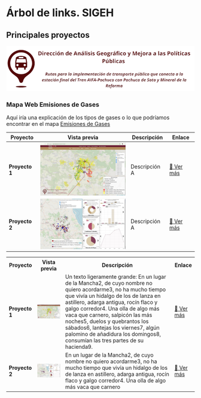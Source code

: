 # Árbol de links. SIGEH
## Principales proyectos  
![Imagen dle SIGEH](Otros_archivos/imagenes/sigeh.png)


### Mapa Web Emisiones de Gases
Aquí iría una explicación de los tipos de gases o lo que podríamos encontrar en el mapa
[Emisiones de Gases](http://sigeh.hidalgo.gob.mx/pags/semarnath/)  

| Proyecto      | Vista previa                                 | Descripción |Enlace |
|--------------|---------------------------------------------|--------------------|--------|
| **Proyecto 1** | <img src="Otros_archivos/imagenes/Captura_1.JPG" width="300"> | Descripción A|[🔗 Ver más](https://ejemplo.com/proyecto1) |
| **Proyecto 2** | <img src="Otros_archivos/imagenes/Captura_2.JPG" width="300"> | Descripción A|[🔗 Ver más](https://ejemplo.com/proyecto2) |
<div align='center'>
  <table width="100%" align>
    <tr>
      <th>Proyecto</th>
      <th>Vista previa</th>
      <th>Descripción</th>
      <th>Enlace</th>
    </tr>
    <tr>
      <td><b>Proyecto 1</b></td>
      <td><img src="Otros_archivos/imagenes/Captura_1.JPG" width="300"></td>
      <td>Un texto ligeramente grande: En un lugar de la Mancha2, de cuyo nombre no quiero acordarme3, no ha mucho tiempo que vivía un hidalgo de los de lanza en astillero, adarga antigua, rocín flaco y galgo corredor4. Una olla de algo más vaca que carnero, salpicón las más noches5, duelos y quebrantos los sábados6, lantejas los viernes7, algún palomino de añadidura los domingos8, consumían las tres partes de su hacienda9.</td>
      <td><a href="https://ejemplo.com/proyecto1">🔗 Ver más</a></td>
    </tr>
    <tr>
      <td><b>Proyecto 2</b></td>
      <td><img src="Otros_archivos/imagenes/Captura_2.JPG" width="300"></td>
      <td>En un lugar de la Mancha2, de cuyo nombre no quiero acordarme3, no ha mucho tiempo que vivía un hidalgo de los de lanza en astillero, adarga antigua, rocín flaco y galgo corredor4. Una olla de algo más vaca que carnero</td>
      <td><a href="https://ejemplo.com/proyecto2">🔗 Ver más</a></td>
    </tr>
  </table>
</div>
